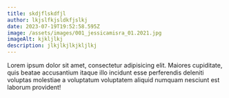 ```yaml
---
title: skdjflskdfjl
author: lkjslfkjsldkfjslkj
date: 2023-07-19T19:52:58.595Z
image: /assets/images/001_jessicamisra_01.2021.jpg
imageAlt: kjkljlkj
description: jlkjlkjlkjkljlkj
---
```

Lorem ipsum dolor sit amet, consectetur adipisicing elit. Maiores cupiditate, quis beatae accusantium itaque illo incidunt esse perferendis deleniti voluptas molestiae a voluptatum voluptatem aliquid numquam nesciunt est laborum provident!
